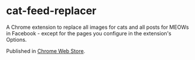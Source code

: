 # cat-feed-replacer

A Chrome extension to replace all images for cats and all posts for MEOWs in Facebook - except for the pages you configure in the extension's Options.

Published in [Chrome Web Store](https://chrome.google.com/webstore/detail/cat-feed-replacer/kaghejihdbdbmjcaeohagmmojlpllkbl).
